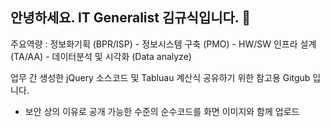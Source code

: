 ## 안녕하세요. IT Generalist 김규식입니다. 👋
주요역량 : 정보화기획 (BPR/ISP) - 정보시스템 구축 (PMO) - HW/SW 인프라 설계(TA/AA) - 데이터분석 및 시각화 (Data analyze)

업무 간 생성한 jQuery 소스코드 및 Tabluau 계산식 공유하기 위한 참고용 Gitgub 입니다.

- 보안 상의 이유로 공개 가능한 수준의 순수코드를 화면 이미지와 함께 업로드

<!--
**Kyusix/kyusix** is a ✨ _special_ ✨ repository because its `README.md` (this file) appears on your GitHub profile.

Here are some ideas to get you started:

- 🔭 I’m currently working on ...
- 🌱 I’m currently learning ...
- 👯 I’m looking to collaborate on ...
- 🤔 I’m looking for help with ...
- 💬 Ask me about ...
- 📫 How to reach me: ...
- 😄 Pronouns: ...
- ⚡ Fun fact: ...
-->
